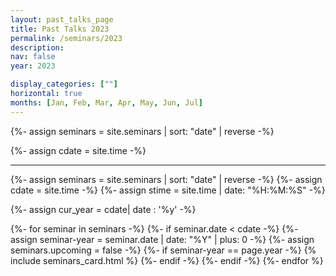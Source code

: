 ```yaml
---
layout: past_talks_page
title: Past Talks 2023
permalink: /seminars/2023
description: 
nav: false
year: 2023

display_categories: [""]
horizontal: true
months: [Jan, Feb, Mar, Apr, May, Jun, Jul]
---
```


{%- assign seminars = site.seminars | sort: "date" | reverse -%}

{%- assign cdate = site.time  -%}

<hr>

{%- assign seminars = site.seminars | sort: "date" | reverse -%}
{%- assign cdate = site.time  -%}
{%- assign stime = site.time | date: "%H:%M:%S" -%}

{%- assign cur_year =  cdate| date : '%y' -%}

<div class="seminars">
  <div class="container">
  <div class="grid">
    {%- for seminar in seminars -%}
      {%- if seminar.date < cdate -%}
        {%- assign seminar-year = seminar.date | date: "%Y"  | plus: 0 -%}
        {%- assign seminars.upcoming = false -%}
        {%- if seminar-year == page.year -%}
          {% include seminars_card.html %}
        {%- endif -%}
      {%- endif -%}
    {%- endfor %}
    </div>
  </div>
</div>
    
<br>






